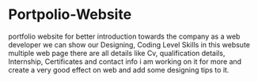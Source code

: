 # Portpolio-Website


portfolio website for better introduction towards the company as a web developer we can show our Designing, Coding Level Skills in this websute multiple web page there are all details like Cv, qualification details, Internship, Certificates and contact info
i am working on it for more and create  a very good effect on web and add some designing tips to it.

